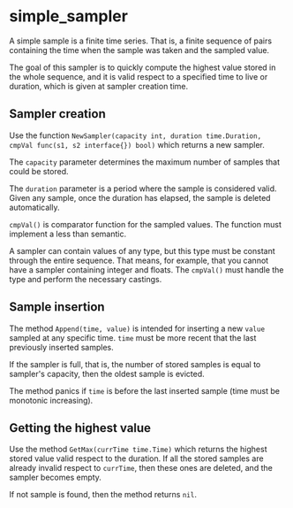 # simple_sampler

A simple sample is a finite time series. That is, a finite sequence of pairs containing the time when the sample was taken and the sampled value.

The goal of this sampler is to quickly compute the highest value stored in the whole sequence, and it is valid respect to a specified time to live or duration, which is given at sampler creation time.

## Sampler creation

Use the function `NewSampler(capacity int, duration time.Duration, cmpVal func(s1, s2 interface{}) bool)` which returns a new sampler.

The `capacity` parameter determines the maximum number of samples that could be stored.

The `duration` parameter is a period where the sample is considered valid. Given any sample, once the duration has elapsed, the sample is deleted automatically.

`cmpVal()` is comparator function for the sampled values. The function must implement a less than semantic.

A sampler can contain values of any type, but this type must be constant through the entire sequence. That means, for example, that you cannot have a sampler containing integer and floats. The `cmpVal()` must handle the type and perform the necessary castings.

## Sample insertion

The method `Append(time, value)` is intended for inserting a new `value` sampled at any specific time. `time` must be more recent that the last previously inserted samples.

If the sampler is full, that is, the number of stored samples is equal to sampler's capacity, then the oldest sample is evicted.

The method panics if `time` is before the last inserted sample (time must be monotonic increasing).

## Getting the highest value

Use the method `GetMax(currTime time.Time)` which returns the highest stored value valid respect to the duration. If all the stored samples are already invalid respect to `currTime`, then these ones are deleted, and the sampler becomes empty.

If not sample is found, then the method returns `nil`.
